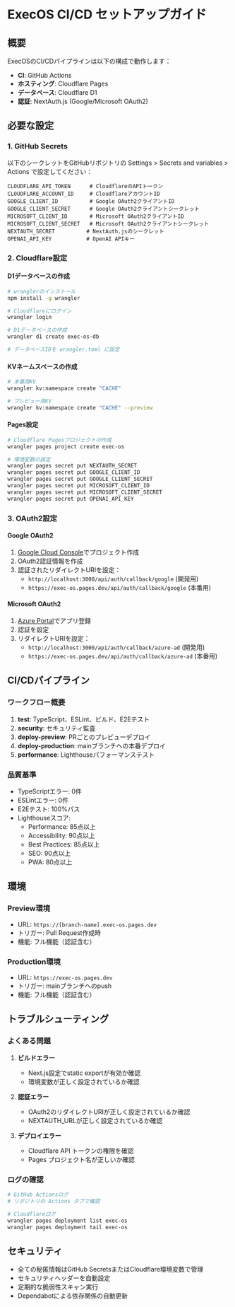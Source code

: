 # ExecOS CI/CD セットアップガイド

## 概要

ExecOSのCI/CDパイプラインは以下の構成で動作します：

- **CI**: GitHub Actions
- **ホスティング**: Cloudflare Pages
- **データベース**: Cloudflare D1
- **認証**: NextAuth.js (Google/Microsoft OAuth2)

## 必要な設定

### 1. GitHub Secrets

以下のシークレットをGitHubリポジトリの Settings > Secrets and variables > Actions で設定してください：

```
CLOUDFLARE_API_TOKEN      # CloudflareのAPIトークン
CLOUDFLARE_ACCOUNT_ID     # CloudflareアカウントID
GOOGLE_CLIENT_ID          # Google OAuth2クライアントID
GOOGLE_CLIENT_SECRET      # Google OAuth2クライアントシークレット
MICROSOFT_CLIENT_ID       # Microsoft OAuth2クライアントID
MICROSOFT_CLIENT_SECRET   # Microsoft OAuth2クライアントシークレット
NEXTAUTH_SECRET          # NextAuth.jsのシークレット
OPENAI_API_KEY           # OpenAI APIキー
```

### 2. Cloudflare設定

#### D1データベースの作成
```bash
# wranglerのインストール
npm install -g wrangler

# Cloudflareにログイン
wrangler login

# D1データベースの作成
wrangler d1 create exec-os-db

# データベースIDを wrangler.toml に設定
```

#### KVネームスペースの作成
```bash
# 本番用KV
wrangler kv:namespace create "CACHE"

# プレビュー用KV
wrangler kv:namespace create "CACHE" --preview
```

#### Pages設定
```bash
# Cloudflare Pagesプロジェクトの作成
wrangler pages project create exec-os

# 環境変数の設定
wrangler pages secret put NEXTAUTH_SECRET
wrangler pages secret put GOOGLE_CLIENT_ID
wrangler pages secret put GOOGLE_CLIENT_SECRET
wrangler pages secret put MICROSOFT_CLIENT_ID
wrangler pages secret put MICROSOFT_CLIENT_SECRET
wrangler pages secret put OPENAI_API_KEY
```

### 3. OAuth2設定

#### Google OAuth2
1. [Google Cloud Console](https://console.cloud.google.com/)でプロジェクト作成
2. OAuth2認証情報を作成
3. 認証されたリダイレクトURIを設定：
   - `http://localhost:3000/api/auth/callback/google` (開発用)
   - `https://exec-os.pages.dev/api/auth/callback/google` (本番用)

#### Microsoft OAuth2
1. [Azure Portal](https://portal.azure.com/)でアプリ登録
2. 認証を設定
3. リダイレクトURIを設定：
   - `http://localhost:3000/api/auth/callback/azure-ad` (開発用)
   - `https://exec-os.pages.dev/api/auth/callback/azure-ad` (本番用)

## CI/CDパイプライン

### ワークフロー概要

1. **test**: TypeScript、ESLint、ビルド、E2Eテスト
2. **security**: セキュリティ監査
3. **deploy-preview**: PRごとのプレビューデプロイ
4. **deploy-production**: mainブランチへの本番デプロイ
5. **performance**: Lighthouseパフォーマンステスト

### 品質基準

- TypeScriptエラー: 0件
- ESLintエラー: 0件
- E2Eテスト: 100%パス
- Lighthouseスコア: 
  - Performance: 85点以上
  - Accessibility: 90点以上
  - Best Practices: 85点以上
  - SEO: 90点以上
  - PWA: 80点以上

## 環境

### Preview環境
- URL: `https://[branch-name].exec-os.pages.dev`
- トリガー: Pull Request作成時
- 機能: フル機能（認証含む）

### Production環境
- URL: `https://exec-os.pages.dev`
- トリガー: mainブランチへのpush
- 機能: フル機能（認証含む）

## トラブルシューティング

### よくある問題

1. **ビルドエラー**
   - Next.js設定でstatic exportが有効か確認
   - 環境変数が正しく設定されているか確認

2. **認証エラー**
   - OAuth2のリダイレクトURIが正しく設定されているか確認
   - NEXTAUTH_URLが正しく設定されているか確認

3. **デプロイエラー**
   - Cloudflare API トークンの権限を確認
   - Pages プロジェクト名が正しいか確認

### ログの確認

```bash
# GitHub Actionsログ
# リポジトリの Actions タブで確認

# Cloudflareログ
wrangler pages deployment list exec-os
wrangler pages deployment tail exec-os
```

## セキュリティ

- 全ての秘匿情報はGitHub SecretsまたはCloudflare環境変数で管理
- セキュリティヘッダーを自動設定
- 定期的な脆弱性スキャン実行
- Dependabotによる依存関係の自動更新